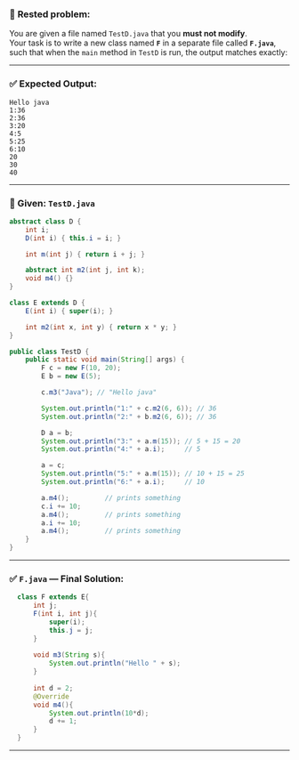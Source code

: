 ### 🚩 **Rested problem:**

You are given a file named `TestD.java` that you **must not modify**.  
Your task is to write a new class named **`F`** in a separate file called **`F.java`**, such that when the `main` method in `TestD` is run, the output matches exactly:

---

### ✅ **Expected Output:**

```
Hello java
1:36
2:36
3:20
4:5
5:25
6:10
20
30
40
```

---

### 🧠 Given: `TestD.java`

```java
abstract class D {
    int i;
    D(int i) { this.i = i; }

    int m(int j) { return i + j; }

    abstract int m2(int j, int k);
    void m4() {}
}

class E extends D {
    E(int i) { super(i); }

    int m2(int x, int y) { return x * y; }
}

public class TestD {
    public static void main(String[] args) {
        F c = new F(10, 20);    
        E b = new E(5);

        c.m3("Java"); // "Hello java"

        System.out.println("1:" + c.m2(6, 6)); // 36
        System.out.println("2:" + b.m2(6, 6)); // 36

        D a = b;
        System.out.println("3:" + a.m(15)); // 5 + 15 = 20
        System.out.println("4:" + a.i);     // 5

        a = c;
        System.out.println("5:" + a.m(15)); // 10 + 15 = 25
        System.out.println("6:" + a.i);     // 10

        a.m4();         // prints something
        c.i += 10;
        a.m4();         // prints something
        a.i += 10;
        a.m4();         // prints something
    }
}
```

---

### ✅ `F.java` — Final Solution:

```java
  class F extends E{
      int j;
      F(int i, int j){
          super(i);
          this.j = j;
      }
  
      void m3(String s){
          System.out.println("Hello " + s);
      }
  
      int d = 2;
      @Override
      void m4(){
          System.out.println(10*d);
          d += 1;
      }
  }
```

---
